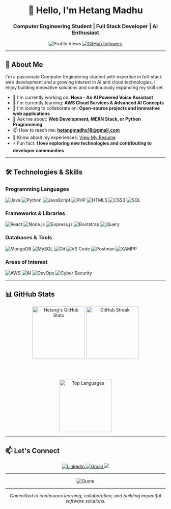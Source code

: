 <h1 align="center">👋 Hello, I'm Hetang Madhu</h1>
<h3 align="center">Computer Engineering Student | Full Stack Developer | AI Enthusiast</h3>

<p align="center">
  <img src="https://komarev.com/ghpvc/?username=MrShalby&label=Profile%20Views&color=0e75b6&style=flat" alt="Profile Views" />
  <a href="https://github.com/MrShalby?tab=followers">
    <img alt="GitHub followers" src="https://img.shields.io/github/followers/MrShalby?color=green&logo=github">
  </a>
</p>

---

## 🚀 About Me

I'm a passionate Computer Engineering student with expertise in full-stack web development and a growing interest in AI and cloud technologies. I enjoy building innovative solutions and continuously expanding my skill set.

- 🔭 I'm currently working on: **Nova - An AI Powered Voice Assistant**
- 🌱 I'm currently learning: **AWS Cloud Services & Advanced AI Concepts**
- 👯 I'm looking to collaborate on: **Open-source projects and innovative web applications**
- 💬 Ask me about: **Web Development, MERN Stack, or Python Programming**
- 📫 How to reach me: **hetangmadhu18@gmail.com**
- 📄 Know about my experiences: [View My Resume](https://drive.google.com/file/d/1BzFuKyByrlg7jA1terR58KOBB5poUy8S/view?usp=sharing)
- ⚡ Fun fact: **I love exploring new technologies and contributing to developer communities**

---

## 🛠️ Technologies & Skills

### Programming Languages
![Java](https://img.shields.io/badge/Java-ED8B00?style=for-the-badge&logo=openjdk&logoColor=white)
![Python](https://img.shields.io/badge/Python-3776AB?style=for-the-badge&logo=python&logoColor=white)
![JavaScript](https://img.shields.io/badge/JavaScript-F7DF1E?style=for-the-badge&logo=javascript&logoColor=black)
![PHP](https://img.shields.io/badge/PHP-777BB4?style=for-the-badge&logo=php&logoColor=white)
![HTML5](https://img.shields.io/badge/HTML5-E34F26?style=for-the-badge&logo=html5&logoColor=white)
![CSS3](https://img.shields.io/badge/CSS3-1572B6?style=for-the-badge&logo=css3&logoColor=white)
![SQL](https://img.shields.io/badge/SQL-4479A1?style=for-the-badge&logo=mysql&logoColor=white)

### Frameworks & Libraries
![React](https://img.shields.io/badge/React-20232A?style=for-the-badge&logo=react&logoColor=61DAFB)
![Node.js](https://img.shields.io/badge/Node.js-339933?style=for-the-badge&logo=nodedotjs&logoColor=white)
![Express.js](https://img.shields.io/badge/Express.js-000000?style=for-the-badge&logo=express&logoColor=white)
![Bootstrap](https://img.shields.io/badge/Bootstrap-7952B3?style=for-the-badge&logo=bootstrap&logoColor=white)
![jQuery](https://img.shields.io/badge/jQuery-0769AD?style=for-the-badge&logo=jquery&logoColor=white)

### Databases & Tools
![MongoDB](https://img.shields.io/badge/MongoDB-47A248?style=for-the-badge&logo=mongodb&logoColor=white)
![MySQL](https://img.shields.io/badge/MySQL-4479A1?style=for-the-badge&logo=mysql&logoColor=white)
![Git](https://img.shields.io/badge/Git-F05032?style=for-the-badge&logo=git&logoColor=white)
![VS Code](https://img.shields.io/badge/VS_Code-007ACC?style=for-the-badge&logo=visual-studio-code&logoColor=white)
![Postman](https://img.shields.io/badge/Postman-FF6C37?style=for-the-badge&logo=postman&logoColor=white)
![XAMPP](https://img.shields.io/badge/XAMPP-FB7A24?style=for-the-badge&logo=xampp&logoColor=white)

### Areas of Interest
![AWS](https://img.shields.io/badge/AWS-232F3E?style=for-the-badge&logo=amazon-aws&logoColor=white)
![AI](https://img.shields.io/badge/Artificial_Intelligence-FF6F00?style=for-the-badge&logo=ai&logoColor=white)
![DevOps](https://img.shields.io/badge/DevOps-0078D7?style=for-the-badge&logo=azure-devops&logoColor=white)
![Cyber Security](https://img.shields.io/badge/Cyber_Security-FF6D00?style=for-the-badge&logo=securityscorecard&logoColor=white)

---

## 📊 GitHub Stats

<div align="center">
  
  <img src="https://github-readme-stats.vercel.app/api?username=MrShalby&show_icons=true&theme=radical&hide_border=true" alt="Hetang's GitHub Stats" height="165" />
  <img src="https://github-readme-streak-stats.herokuapp.com/?user=MrShalby&theme=radical&hide_border=true" alt="GitHub Streak" height="165" />
  
  <br/><br/>
  
  <img src="https://github-readme-stats.vercel.app/api/top-langs/?username=MrShalby&layout=compact&theme=radical&hide_border=true" alt="Top Languages" height="165" />
  
</div>

---

## 📫 Let's Connect

<p align="center">
  <a href="https://www.linkedin.com/in/hetang-madhu/">
    <img src="https://img.shields.io/badge/LinkedIn-0077B5?style=for-the-badge&logo=linkedin&logoColor=white" alt="LinkedIn" />
  </a>
  <a href="mailto:hetangmadhu18@gmail.com">
    <img src="https://img.shields.io/badge/Gmail-D14836?style=for-the-badge&logo=gmail&logoColor=white" alt="Gmail" />
  </a>
  <a href="https://github.com/MrShalby">
    <img src="https://img.shields.io/badge/GitHub-100000?style=for-the-badge&logo=github&logoColor=white" altGitHub" />
  </a>
</p>

---

<div align="center">
  
  ![Quote](https://quotes-github-readme.vercel.app/api?type=horizontal&theme=radical)
  
</div>

---

<p align="center">
  <i>Committed to continuous learning, collaboration, and building impactful software solutions.</i>
</p>

